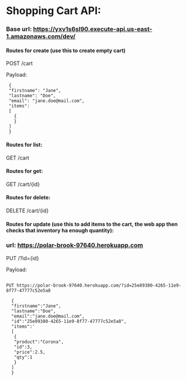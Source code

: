 # Shopping Cart API:

### Base url: https://yxv1s6sl90.execute-api.us-east-1.amazonaws.com/dev/ 

#### Routes for create (use this to create empty cart)

POST /cart

Payload:

```
 {
 "firstname": "Jane",
 "lastname": "Doe",
 "email": "jane.doe@mail.com",
 "items":
 [
   {
   }
 ]
 }

```

#### Routes for list:

GET /cart

#### Routes for get:

GET /cart/{id}

#### Routes for delete:

DELETE /cart/{id}

#### Routes for update (use this to add items to the cart, the web app then checks that inventory ha enough quantity):

### url: https://polar-brook-97640.herokuapp.com
PUT /?id={id}

Payload:

```

PUT https://polar-brook-97640.herokuapp.com/?id=25e89380-4265-11e9-8f77-47777c52e5a8

  {
  "firstname":"Jane",
  "lastname":"Doe",
  "email":"jane.doe@mail.com",
  "id":"25e89380-4265-11e9-8f77-47777c52e5a8",
  "items":'
  [
   {
   "product":"Corona",
   "id":3,
   "price":2.5,
   "qty":1
   }
  ]
  }

```


